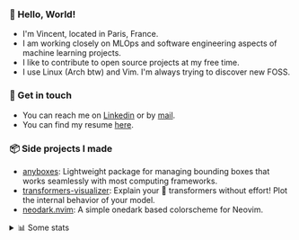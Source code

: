 ### 👋 Hello, World!

- I'm Vincent, located in Paris, France.
- I am working closely on MLOps and software engineering aspects of machine learning projects.
- I like to contribute to open source projects at my free time.
- I use Linux (Arch btw) and Vim. I'm always trying to discover new FOSS.

### 🔗 Get in touch

- You can reach me on [Linkedin](https://www.linkedin.com/in/vincent-duchauffour-3a9641155/) or by [mail](mailto:vincent.duchauffour@proton.me).
- You can find my resume [here](https://raw.githubusercontent.com/VDuchauffour/resume/main/resume.pdf).

### 📦 Side projects I made

- [anyboxes](https://github.com/VDuchauffour/anyboxes): Lightweight package for managing bounding boxes that works seamlessly with most computing frameworks.
- [transformers-visualizer](https://github.com/VDuchauffour/transformers-visualizer): Explain your 🤗 transformers without effort! Plot the internal behavior of your model. 
- [neodark.nvim](https://github.com/VDuchauffour/neodark.nvim): A simple onedark based colorscheme for Neovim.

<details><summary>📊 Some stats</summary>  
  
<p align="center">
  <img alt="VDuchauffour's github stats" src="https://github-readme-stats.vercel.app/api?username=VDuchauffour&include_all_commits=true&show_icons=true&theme=react"/>
  <br />
  <img alt="VDuchauffour's streak stats" src="https://streak-stats.demolab.com?user=VDuchauffour&theme=react"/>
  <br />
  <img alt="VDuchauffour's language stats" src="https://github-readme-stats.vercel.app/api/top-langs/?username=VDuchauffour&count_private=true&include_all_commits=true&show_icons=true&layout=compact&theme=react"/>
  <!--   <br />
  <img alt="VDuchauffour's Wakatime stats" src="https://github-readme-stats.vercel.app/api/wakatime?username=VDuchauffour&theme=react"/> -->
</p>

#### 🧭 Wakatime stats
<!--START_SECTION:waka-->
![Code Time](http://img.shields.io/badge/Code%20Time-1%2C337%20hrs%2018%20mins-blue)

![Lines of code](https://img.shields.io/badge/From%20Hello%20World%20I%27ve%20Written-2.0%20million%20lines%20of%20code-blue)

**🐱 My GitHub Data** 

> 📦 966.9 kB Used in GitHub's Storage 
 > 
> 🏆 1,741 Contributions in the Year 2023
 > 
> 🚫 Not Opted to Hire
 > 
> 📜 9 Public Repositories 
 > 
> 🔑 2 Private Repositories 
 > 
**I'm a Night 🦉** 

```text
🌞 Morning                57 commits          █░░░░░░░░░░░░░░░░░░░░░░░░   04.28 % 
🌆 Daytime                372 commits         ███████░░░░░░░░░░░░░░░░░░   27.93 % 
🌃 Evening                681 commits         █████████████░░░░░░░░░░░░   51.13 % 
🌙 Night                  222 commits         ████░░░░░░░░░░░░░░░░░░░░░   16.67 % 
```
📅 **I'm Most Productive on Saturday** 

```text
Monday                   211 commits         ████░░░░░░░░░░░░░░░░░░░░░   15.84 % 
Tuesday                  91 commits          ██░░░░░░░░░░░░░░░░░░░░░░░   06.83 % 
Wednesday                236 commits         ████░░░░░░░░░░░░░░░░░░░░░   17.72 % 
Thursday                 186 commits         ███░░░░░░░░░░░░░░░░░░░░░░   13.96 % 
Friday                   135 commits         ███░░░░░░░░░░░░░░░░░░░░░░   10.14 % 
Saturday                 313 commits         ██████░░░░░░░░░░░░░░░░░░░   23.50 % 
Sunday                   160 commits         ███░░░░░░░░░░░░░░░░░░░░░░   12.01 % 
```


📊 **This Week I Spent My Time On** 

```text
💬 Programming Languages: 
Python                   29 hrs 5 mins       ██████████████████████░░░   88.92 % 
YAML                     1 hr 59 mins        ██░░░░░░░░░░░░░░░░░░░░░░░   06.10 % 
Docker                   30 mins             ░░░░░░░░░░░░░░░░░░░░░░░░░   01.56 % 
Diff                     22 mins             ░░░░░░░░░░░░░░░░░░░░░░░░░   01.16 % 
C++                      15 mins             ░░░░░░░░░░░░░░░░░░░░░░░░░   00.77 % 
```


 Last Updated on 02/12/2023 00:35:36 UTC
<!--END_SECTION:waka-->
</details>
